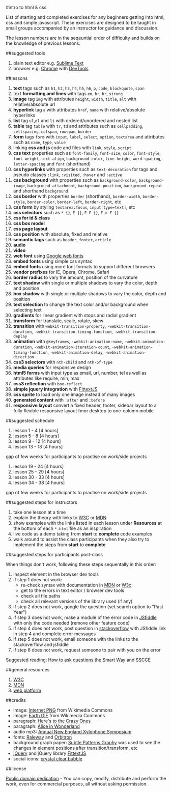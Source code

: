 #intro to html & css

List of starting and completed exercises for any beginners getting into html, css and simple javascript. These exercises are designed to be taught in small groups accompanied by an instructor for guidance and discussion.

The lesson numbers are in the seqeuntial order of difficulty and builds on the knowledge of previous lessons.

##suggested tools

1. plain text editor e.g. [Sublime Text](http://www.sublimetext.com/3)
1. browser e.g. [Chrome](https://www.google.com/intl/en/chrome/browser/) with [DevTools](https://developers.google.com/chrome-developer-tools/)

##lessons

1. **text** tags such as `h1`, `h2`, `h3`, `h4`, `h5`, `h6`, `p`, `code`, `blockquote`, `span`
1. text **formatting and lines** with tags `em`, `hr`, `br`, `strong`
1. **image** tag `img` with attributes `height`, `width`, `title`, `alt` with relative/absolute url
1. **hyperlink** tag `a` with attributes `href`, `name` with relative/absolute hyperlinks
1. **list** tag `ul`,`ol` and `li` with ordered/unordered and nested list
1. **table** tag `table` with `tr`, `td` and attributes such as `cellpadding`, `cellspacing`, `colspan`, `rowspan`, `border`
1. **form** tags `form` with `input`, `label`, `select`, `option`, `textarea` and attributes such as `name`, `type`, `value`
1. linking **css and js** code and files with `link`, `style`, `script`
1. **css text** properties such as `font-family`, `font-size`, `color`, `font-style`, `font-weight`, `text-align`, `background-color`, `line-height`, `word-spacing`, `letter-spacing` and `font` (shorthand)
1. **css hyperlinks** with properties such as `text-decoration` for tags and pseudo classes `:link`, `:visited`, `:hover` and `:active`
1. **css background** with properties such as `background-color`, `background-image`, `background-attachment`, `background-position`, `background-repeat` and shorthand `background`
1. **css border** with properties `border` (shorthand), `border-width`, `border-style`, `border-color`, `border-left`, `border-right`, etc
1. **css form** by styling `textarea:focus`, `input[type=text]`, etc
1. **css selectors** such as `* {}`, `E {}`, `E F {}`, `E > F {}`
1. **css for id & class**
1. **css box model**
1. **css page layout**
1. **css position** with absolute, fixed and relative
1. **semantic tags** such as `header`, `footer`, `article`
1. **audio**
1. **video**
1. **web font** using [Google web fonts](https://www.google.com/fonts)
1. **embed fonts** using simple css syntax
1. **embed fonts** using more font formats to support different browsers
1. **vendor prefixes** for IE, Opera, Chrome, Safari
1. **border radius** to vary the amount, position of the curvature
1. **text shadow** with single or multiple shadows to vary the color, depth and position
1. **box shadow** with single or multiple shadows to vary the color, depth and position
1. **text selection** to change the text color and/or background when selecting text
1. **gradients** for linear gradient with stops and radial gradient
1. **transform** for translate, scale, rotate, skew
1. **transition** with `webkit-transition-property`, `-webkit-transition-duration`, `-webkit-transition-timing-function`, `-webkit-transition-deplay`
1. **animation** with `@keyframes`, `-webkit-animation-name`, `-webkit-animation-duration`, `-webkit-animation-iteration-count`, `-webkit-animation-timing-function`, `-webkit-animation-delay`, `-webkit-animation-direction`
1. **css3 selectors** with `nth-child` and `nth-of-type`
1. **media queries** for responsive design
1. **html5 forms** with input type as email, url, number, tel as well as attributes like require, min, max
1. **css3 reflection** with `box-reflect` 
1. **simple jquery integration** with [FittextJS](http://fittextjs.com/)
1. **css sprite** to load only one image instead of many images
1. **generated content** with `:after` and `:before`
1. **responsive layout** convert a fixed header, footer, sidebar layout to a fully flexible responsive layout fmor desktop to one-column mobile

##suggested schedule

1. lesson 1 - 4 [4 hours]
1. lesson 5 - 8 [4 hours]
1. lesson 9 - 12 [4 hours]
1. lesson 13 - 18 [4 hours]

gap of few weeks for participants to practise on work/side projects

1. lesson 19 - 24 [4 hours]
1. lesson 25 - 29 [4 hours]
1. lesson 30 - 33 [4 hours]
1. lesson 34 - 38 [4 hours]

gap of few weeks for participants to practise on work/side projects

##suggested steps for instructors

1. take one lesson at a time
1. explain the theory with links to [W3C](http://www.w3.org/) or [MDN](https://developer.mozilla.org/en-US/)
1. show examples with the links listed in each lesson under **Resources** at the bottom of each `*.html` file as an inspiration
1. live code as a demo taking from **start** to **complete** code examples
1. walk around to assist the class participants when they also try to implement the steps from **start** to **complete**

##suggested steps for participants post-class

When things don't work, following these steps sequentally in this order: 

1. inspect element in the browser dev tools
1. if step 1 does not work: 
	- re-check syntax with documentation in [MDN](https://developer.mozilla.org/en-US/) or [W3c](http://www.w3.org/)
	- get to the errors in text editor / browser dev tools
	- check all file paths 
	- check all relevant versions of the library used (if any)
1. if step 2 does not work, google the question (set search option to "Past Year")
1. if step 3 does not work, make a module of the error code in [JSfiddle](http://jsfiddle.net/) with only the code needed (remove other feature code)
1. if step 4 does not work, post question in [stackoverflow](http://stackoverflow.com/) with JSfiddle link in step 4 and complete error messages
1. if step 5 does not work, email someone with the links to the stackoverflow and jsfiddle
1. if step 6 does not work, request someone to pair with you on the error 

Suggested reading: [How to ask questions the Smart Way](http://www.catb.org/~esr/faqs/smart-questions.html#asking) and [SSCCE](http://www.sscce.org/)

##general resources

1. [W3C](http://www.w3.org/)
1. [MDN](https://developer.mozilla.org/en-US/)
1. [web platform](http://www.webplatform.org/)

##credits

- image: [Internet PNG](http://en.wikipedia.org/wiki/File:Internet_map_1024_-_transparent.png) from Wikimedia Commons
- image: [Earth GIF](http://en.wikipedia.org/wiki/File:Rotating_earth_(large).gif) from Wikimedia Commons
- paragraph: [Here's to the Crazy Ones](http://en.wikipedia.org/wiki/Think_Different#Text)
- paragraph: [Alice in Wonderland](http://www.gutenberg.org/ebooks/11)
- audio mp3: [Annual New England Xylophone Symposium](http://ccmixter.org/files/DoKashiteru/19848)
- fonts: [Raleway](https://www.theleagueofmoveabletype.com/raleway) and [Orbitron](https://www.theleagueofmoveabletype.com/orbitron)
- background graph paper: [Subtle Patterns Graphy](http://subtlepatterns.com/graphy/) was used to see the changes in element positions after transition/transform, etc
- [jQuery](http://jquery.com/) and jQuery library [FittextJS](http://fittextjs.com/)
- social icons: [crystal clear bubble](http://webtreats.mysitemyway.com/154-crystal-clear-bubble-social-media-icons/)

##license

[Public domain dedication](http://creativecommons.org/publicdomain/zero/1.0/) - You can copy, modify, distribute and perform the work, even for commercial purposes, all without asking permission.
